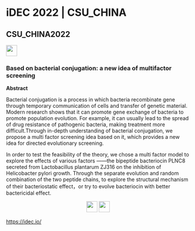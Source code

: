 # iDEC 2022 | CSU_CHINA

## CSU_CHINA2022


<img src="https://s1.ax1x.com/2022/10/08/xGmuLQ.png" height="30"/>


### Based on bacterial conjugation: a new idea of multifactor screening


**Abstract**

Bacterial conjugation is a process in which bacteria recombinate gene through temporary communication of cells and transfer of genetic material. Modern research shows that it can promote gene exchange of bacteria to promote population evolution. For example, it can usually lead to the spread of drug resistance of pathogenic bacteria, making treatment more difficult.Through in-depth understanding of bacterial conjugation, we propose a multi factor screening idea based on it, which provides a new idea for directed evolutionary screening.

In order to test the feasibility of the theory, we chose a multi factor model to explore the effects of various factors ­——the bipeptide bacteriocin PLNC8 secreted from Lactobacillus plantarum ZJ316 on the inhibition of Helicobacter pylori growth. Through the separate evolution and random combination of the two peptide chains, to explore the structural mechanism of their bacteriostatic effect，or try to evolve bacteriocin with better bactericidal effect.



<center class="half">
    <img src="https://s1.ax1x.com/2022/10/08/xGmmQS.png" height="30"/>
    <img src="https://s1.ax1x.com/2022/10/08/xGmZz8.png" height="30"/>
</center>







https://idec.io/